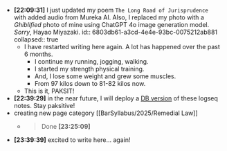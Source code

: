 - **[22:09:31]** I just updated my poem `The Long Road of Jurisprudence` with added audio from Mureka AI. Also, I replaced my photo with a *Ghiblified* photo of mine using ChatGPT 4o image generation model. *Sorry*, Hayao Miyazaki.
  id:: 6803db61-a3cd-4e4e-93bc-0075212ab881
  collapsed:: true
	- I have restarted writing here again.  A lot has happened over the past 6 months.
		- I continue my running, jogging, walking.
		- I started my strength physical training.
		- And, I lose some weight and grew some muscles.
		- From 97 kilos down to 81-82 kilos now.
	- This is it, PAKSIT!
- **[22:39:29]** in the near future, I will deploy a [DB version](https://ca5d71cf.logseq-db-demo.pages.dev/) of these logseq notes. Stay paksitive!
- creating new page category [[BarSyllabus/2025/Remedial Law]]
	- > Done **[23:25:09]**
- **[23:39:39]** excited to write here… again!